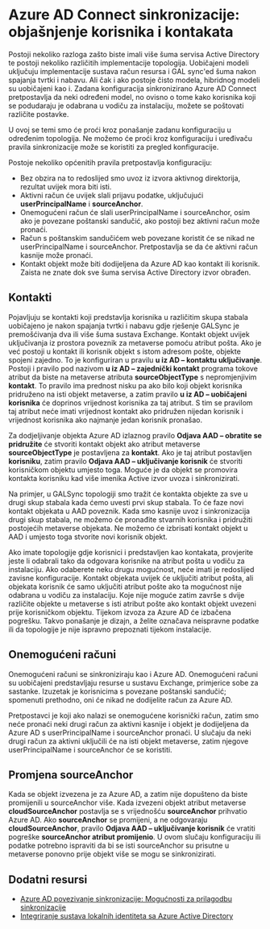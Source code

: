 <properties
    pageTitle="Azure AD Connect sinkronizacije: objašnjenje korisnika i kontakte | Microsoft Azure"
    description="U članku se objašnjava korisnika i kontakata u Azure AD Connect sinkronizaciju."
    services="active-directory"
    documentationCenter=""
    authors="markusvi"
    manager="femila"
    editor=""/>

<tags
    ms.service="active-directory"
    ms.workload="identity"
    ms.tgt_pltfrm="na"
    ms.devlang="na"
    ms.topic="article"
    ms.date="10/10/2016"
    ms.author="markusvi;andkjell"/>


# <a name="azure-ad-connect-sync-understanding-users-and-contacts"></a>Azure AD Connect sinkronizacije: objašnjenje korisnika i kontakata

Postoji nekoliko razloga zašto biste imali više šuma servisa Active Directory te postoji nekoliko različitih implementacije topologija. Uobičajeni modeli uključuju implementacije sustava račun resursa i GAL sync'ed šuma nakon spajanja tvrtki i nabavu. Ali čak i ako postoje čisto modela, hibridnog modeli su uobičajeni kao i. Zadana konfiguracija sinkronizirano Azure AD Connect pretpostavlja da neki određeni model, no ovisno o tome kako korisnika koji se podudaraju je odabrana u vodiču za instalaciju, možete se poštovati različite postavke.

U ovoj se temi smo će proći kroz ponašanje zadanu konfiguraciju u određenim topologija. Ne možemo će proći kroz konfiguraciju i uređivaču pravila sinkronizacije može se koristiti za pregled konfiguracije.

Postoje nekoliko općenitih pravila pretpostavlja konfiguraciju:

- Bez obzira na to redoslijed smo uvoz iz izvora aktivnog direktorija, rezultat uvijek mora biti isti.
- Aktivni račun će uvijek slali prijavu podatke, uključujući **userPrincipalName** i **sourceAnchor**.
- Onemogućeni račun će slali userPrincipalName i sourceAnchor, osim ako je povezane poštanski sandučić, ako postoji bez aktivni račun može pronaći.
- Račun s poštanskim sandučićem web povezane koristit će se nikad ne userPrincipalName i sourceAnchor. Pretpostavlja se da će aktivni račun kasnije može pronaći.
- Kontakt objekt može biti dodijeljena da Azure AD kao kontakt ili korisnik. Zaista ne znate dok sve šuma servisa Active Directory izvor obrađen.

## <a name="contacts"></a>Kontakti

Pojavljuju se kontakti koji predstavlja korisnika u različitim skupa stabala uobičajeno je nakon spajanja tvrtki i nabavu gdje rješenje GALSync je premošćivanja dva ili više šuma sustava Exchange. Kontakt objekt uvijek uključivanja iz prostora poveznik za metaverse pomoću atribut pošta. Ako je već postoji u kontakt ili korisnik objekt s istom adresom pošte, objekte spojeni zajedno. To je konfiguriran u pravilu **u iz AD – kontaktu uključivanje**. Postoji i pravilo pod nazivom **u iz AD – zajednički kontakt** programa tokove atribut da biste na metaverse atributa **sourceObjectType** s nepromjenjivim **kontakt**. To pravilo ima prednost nisku pa ako bilo koji objekt korisnika pridruženo na isti objekt metaverse, a zatim pravilo **u iz AD – uobičajeni korisnika** će doprinos vrijednost korisnika za taj atribut. S tim se pravilom taj atribut neće imati vrijednost kontakt ako pridružen nijedan korisnik i vrijednost korisnika ako najmanje jedan korisnik pronašao.

Za dodjeljivanje objekta Azure AD izlaznog pravilo **Odjava AAD – obratite se pridružite** će stvoriti kontakt objekt ako atribut metaverse **sourceObjectType** je postavljena za **kontakt**. Ako je taj atribut postavljen **korisniku**, zatim pravilo **Odjava AAD – uključivanje korisnik** će stvoriti korisničkom objektu umjesto toga.
Moguće je da objekt se promovira kontakta korisniku kad više imenika Active izvor uvoza i sinkronizirati.

Na primjer, u GALSync topologiji smo tražit će kontakta objekte za sve u drugi skup stabala kada ćemo uvesti prvi skup stabala. To će faze novi kontakt objekata u AAD poveznik. Kada smo kasnije uvoz i sinkronizacija drugi skup stabala, ne možemo će pronađite stvarnih korisnika i pridružiti postojećih metaverse objekata. Ne možemo će izbrisati kontakt objekt u AAD i umjesto toga stvorite novi korisnik objekt.

Ako imate topologije gdje korisnici i predstavljen kao kontakata, provjerite jeste li odabrali tako da odgovara korisnike na atribut pošta u vodiču za instalaciju. Ako odaberete neku drugu mogućnost, neće imati je redoslijed zavisne konfiguracije. Kontakt objekata uvijek će uključiti atribut pošta, ali objekata korisnik će samo uključiti atribut pošte ako ta mogućnost nije odabrana u vodiču za instalaciju. Koje nije moguće zatim završe s dvije različite objekte u metaverse s isti atribut pošte ako kontakt objekt uvezeni prije korisničkom objektu. Tijekom izvoza za Azure AD će izbačena pogrešku. Takvo ponašanje je dizajn, a želite označava neispravne podatke ili da topologije je nije ispravno prepoznati tijekom instalacije.

## <a name="disabled-accounts"></a>Onemogućeni računi

Onemogućeni računi se sinkroniziraju kao i Azure AD. Onemogućeni računi su uobičajeni predstavljaju resurse u sustavu Exchange, primjerice sobe za sastanke. Izuzetak je korisnicima s povezane poštanski sandučić; spomenuti prethodno, oni će nikad ne dodijelite račun za Azure AD.

Pretpostavci je koji ako nalazi se onemogućene korisnički račun, zatim smo neće pronaći neki drugi račun za aktivni kasnije i objekt je dodijeljena da Azure AD s userPrincipalName i sourceAnchor pronaći. U slučaju da neki drugi račun za aktivni uključili će na isti objekt metaverse, zatim njegove userPrincipalName i sourceAnchor će se koristiti.

## <a name="changing-sourceanchor"></a>Promjena sourceAnchor

Kada se objekt izvezena je za Azure AD, a zatim nije dopušteno da biste promijenili u sourceAnchor više. Kada izvezeni objekt atribut metaverse **cloudSourceAnchor** postavlja se s vrijednošću **sourceAnchor** prihvatio Azure AD. Ako **sourceAnchor** se promijeni, a ne odgovaraju **cloudSourceAnchor**, pravilo **Odjava AAD – uključivanje korisnik** će vratiti pogreške **sourceAnchor atribut promijenio**. U ovom slučaju konfiguraciju ili podatke potrebno ispraviti da bi se isti sourceAnchor su prisutne u metaverse ponovno prije objekt više se mogu se sinkronizirati.

## <a name="additional-resources"></a>Dodatni resursi

* [Azure AD povezivanje sinkronizacije: Mogućnosti za prilagodbu sinkronizacije](active-directory-aadconnectsync-whatis.md)
* [Integriranje sustava lokalnih identiteta sa Azure Active Directory](active-directory-aadconnect.md)
